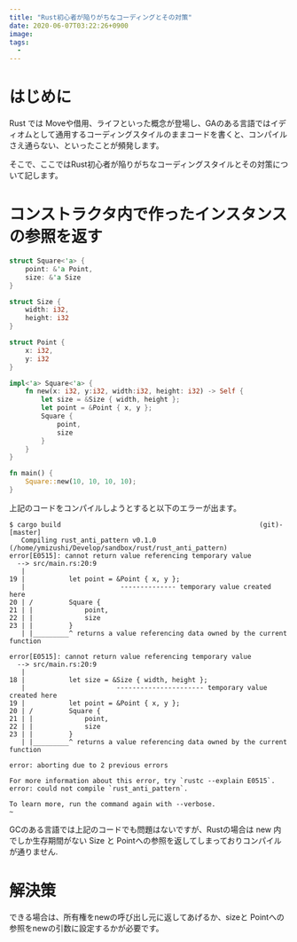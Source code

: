 ```yaml
---
title: "Rust初心者が陥りがちなコーディングとその対策"
date: 2020-06-07T03:22:26+0900
image: 
tags: 
  - 
---
```



# はじめに

Rust では Moveや借用、ライフといった概念が登場し、GAのある言語ではイディオムとして通用するコーディングスタイルのままコードを書くと、コンパイルさえ通らない、といったことが頻発します。

そこで、ここではRust初心者が陥りがちなコーディングスタイルとその対策について記します。

# コンストラクタ内で作ったインスタンスの参照を返す

```rust
struct Square<'a> {
    point: &'a Point,
    size: &'a Size
}

struct Size {
    width: i32,
    height: i32
}

struct Point {
    x: i32,
    y: i32
}

impl<'a> Square<'a> {
    fn new(x: i32, y:i32, width:i32, height: i32) -> Self {
        let size = &Size { width, height };
        let point = &Point { x, y };
        Square {
            point,
            size
        }
    }
}

fn main() {
    Square::new(10, 10, 10, 10);
}
```
上記のコードをコンパイルしようとすると以下のエラーが出ます。

```
$ cargo build                                                  (git)-[master]
   Compiling rust_anti_pattern v0.1.0 (/home/ymizushi/Develop/sandbox/rust/rust_anti_pattern)
error[E0515]: cannot return value referencing temporary value
  --> src/main.rs:20:9
   |
19 |           let point = &Point { x, y };
   |                        -------------- temporary value created here
20 | /         Square {
21 | |             point,
22 | |             size
23 | |         }
   | |_________^ returns a value referencing data owned by the current function

error[E0515]: cannot return value referencing temporary value
  --> src/main.rs:20:9
   |
18 |           let size = &Size { width, height };
   |                       ---------------------- temporary value created here
19 |           let point = &Point { x, y };
20 | /         Square {
21 | |             point,
22 | |             size
23 | |         }
   | |_________^ returns a value referencing data owned by the current function

error: aborting due to 2 previous errors

For more information about this error, try `rustc --explain E0515`.
error: could not compile `rust_anti_pattern`.

To learn more, run the command again with --verbose.
~
```

GCのある言語では上記のコードでも問題はないですが、Rustの場合は new 内でしか生存期間がない Size と Pointへの参照を返してしまっておりコンパイルが通りません.


# 解決策

できる場合は、所有権をnewの呼び出し元に返してあげるか、sizeと Pointへの参照をnewの引数に設定するかが必要です。

